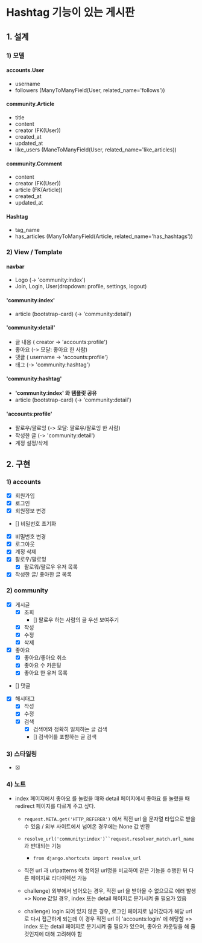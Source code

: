 # Hashtag 기능이 있는 게시판

## 1. 설계

### 1) 모델

#### accounts.User

- username
- followers (ManyToManyField(User, related_name='follows'))

#### community.Article

- title
- content
- creator (FK(User))
- created_at
- updated_at
- like_users (ManeToManyField(User, related_name='like_articles))

#### community.Comment

- content
- creator (FK(User))
- article (FK(Article))
- created_at
- updated_at

#### Hashtag

- tag_name
- has_articles (ManyToManyField(Article, related_name='has_hashtags'))

### 2) View / Template

#### navbar

- Logo (-> 'community:index')
- Join, Login, User(dropdown: profile, settings, logout)

#### 'community:index'

- article (bootstrap-card) (-> 'community:detail')

#### 'community:detail'

- 글 내용 ( creator -> 'accounts:profile')
- 좋아요 (-> 모달: 좋아요 한 사람)
- 댓글 ( username -> 'accounts:profile')
- 태그 (-> 'community:hashtag')

#### 'community:hashtag'

- **'community:index' 와 템플릿 공유**
- article (bootstrap-card) (-> 'community:detail')

#### 'accounts:profile'

- 팔로우/팔로잉 (-> 모달: 팔로우/팔로잉 한 사람)
- 작성한 글 (-> 'community:detail')
- 계정 설정/삭제

## 2. 구현

### 1) accounts

- [x] 회원가입
- [x] 로그인
- [x] 회원정보 변경
- [] 비밀번호 초기화
- [x] 비밀번호 변경
- [x] 로그아웃
- [x] 계정 삭제
- [x] 팔로우/팔로잉
  - [x] 팔로워/팔로우 유저 목록
- [x] 작성한 글/ 좋아한 글 목록

### 2) community

- [x] 게시글
  - [x] 조회
    - [] 팔로우 하는 사람의 글 우선 보여주기
  - [x] 작성
  - [x] 수정
  - [x] 삭제
- [x] 좋아요
  - [x] 좋아요/좋아요 취소
  - [x] 좋아요 수 카운팅
  - [x] 좋아요 한 유저 목록
- [] 댓글
- [x] 해시태그
  - [x] 작성
  - [x] 수정
  - [x] 검색
    - [x] 검색어와 정확히 일치하는 글 검색
    - [] 검색어를 포함하는 글 검색

### 3) 스타일링

- [x]

### 4) 노트

- index 페이지에서 좋아요 를 눌렀을 때와 detail 페이지에서 좋아요 를 눌렀을 때 redirect 페이지를 다르게 주고 싶다.

  - `request.META.get('HTTP_REFERER')` 에서 직전 url 을 문자열 타입으로 받을 수 있음 / 외부 사이트에서 넘어온 경우에는 None 값 반환
  - ` resolve_url('community:index')``request.resolver_match.url_name ` 과 반대되는 기능

    - `from django.shortcuts import resolve_url`

  - 직전 url 과 urlpatterns 에 정의된 url명을 비교하여 같은 기능을 수행한 뒤 다른 페이지로 리다이렉션 가능

  - challenge) 외부에서 넘어오는 경우, 직전 url 을 받아올 수 없으므로 에러 발생 => None 값일 경우, index 또는 detail 페이지로 분기시켜 줄 필요가 있음

  - challenge) login 되어 있지 않은 경우, 로그인 페이지로 넘어갔다가 해당 url 로 다시 접근하게 되는데 이 경우 직전 url 이 'accounts:login' 에 해당함 => index 또는 detail 페이지로 분기시켜 줄 필요가 있으며, 좋아요 카운팅을 해 줄 것인지에 대해 고려해야 함
